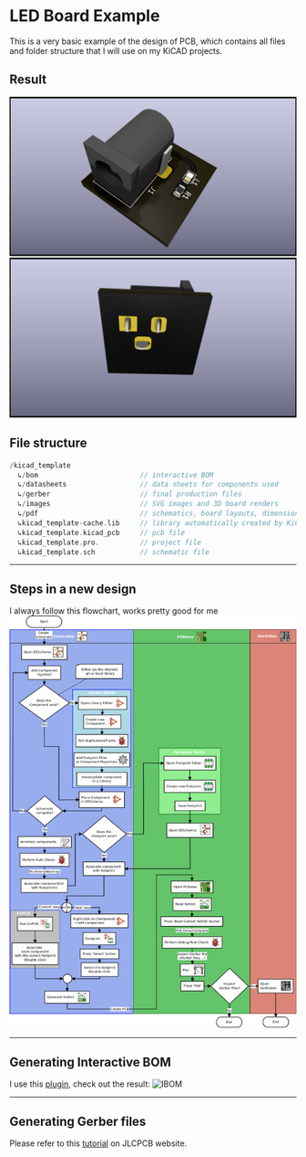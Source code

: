 # LED Board Example
This is a very basic example of the design of PCB, which contains all files and folder structure that I will use on my KiCAD projects.
## Result
![Top](/images/kicad_template.png)
![Bot](/images/kicad_template-bot.png)

## File structure
```c
/kicad_template
  ↳/bom                         // interactive BOM
  ↳/datasheets                  // data sheets for components used
  ↳/gerber                      // final production files
  ↳/images                      // SVG images and 3D board renders
  ↳/pdf                         // schematics, board layouts, dimension drawings
  ↳kicad_template-cache.lib     // library automatically created by KiCAD
  ↳kicad_template.kicad_pcb     // pcb file
  ↳kicad_template.pro.          // project file
  ↳kicad_template.sch           // schematic file
```
_____________
## Steps in a new design
I always follow this flowchart, works pretty good for me
![FlowChart](/images/kicad_flowchart.png)
_____________
## Generating Interactive BOM
 I use this [plugin](https://github.com/openscopeproject/InteractiveHtmlBom), check out the result:
 ![IBOM](http://g.recordit.co/F2q4b7Xa7H.gif)

_____________
## Generating Gerber files
 Please refer to this [tutorial](https://support.jlcpcb.com/article/102-kicad-515---generating-gerber-and-drill-files) on JLCPCB website.
